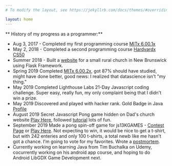 ```yaml
---
# To modify the layout, see https://jekyllrb.com/docs/themes/#overriding-theme-defaults

layout: home
---
```


** History of my progress as a programmer:**

* Aug 3, 2017 - Completed my first programming course [MITx 6.00.1x](https://courses.edx.org/certificates/b5b76097fe4744a6a5b291b0415df7da "Introduction to Computer Science and Programming Using Python Certificate")
* May 2, 2018 - Completed a second programming course [Hardvardx CS50](https://courses.edx.org/certificates/85a4648c716b4ed1b3f2f43b765a8620 "CS50's Introduction to Computer Science Certificate")
* Summer 2018 - Built a [website](https://www.riversidealbertchurch.com "My final project for CS50") for a small rural church in New Brunswick using Flask Framework.
* Spring 2019 Completed [MITx 6.00.2x]( https://courses.edx.org/certificates/675b83f497ad40f7a4896e4055c51d35), got 87% should have studied, might have done better, good news: I realized that datascience isn't "my thing."
* May 2019 Completed Lighthouse Labs 21-Day Javascript coding challenge. Super easy, really fun, my only complaint being that I didn't win a prize. 
* May 2019 Discovered and played with hacker rank. Gold Badge in Java [Profile](https://www.hackerrank.com/vertfromage?)
* August 2019 Secret Javascript Pong game hidden on Dad's church website [Play Here](https://www.riversidealbertchurch.com/pong), followed [tutorial]( https://medium.com/@hershybateea/how-to-make-pong-with-javascript-1a6bd6226ea1) lots of fun.
* September 2019 Made a pong spin-off game for js13KGAMES - [Contest Page](https://js13kgames.com/entries/backside-ball) or [Play Here](https://vertfromage.github.io./games/backSideBall/index.html).  Not expecting to win, it would be nice to get a t-shirt, but with 242 enteries and only 100 t-shirts, a total newb like me hasn't got a chance. I'm going to vote for my favorites. Wrote a [postmortem](https://vertfromage.github.io./update/2019/09/19/entering-JS13KGames-2019-beginner.html). 
* Currently working on learning Java from Tim Buchalka on Udemy, cocurrently working on his android app course, and hoping to do Android LibGDX Game Development next.  
